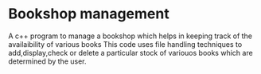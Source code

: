 # Bookshop management
 A c++ program to manage a bookshop which helps in keeping track of the availaibility of various books
 This code uses file handling techniques to add,display,check or delete a particular stock of variouos books which are determined by the user.
